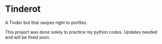 # Tinderot
A Tinder bot that swipes right to profiles.

This project was done solely to practice my python codes. 
Updates needed and will be fixed soon.
